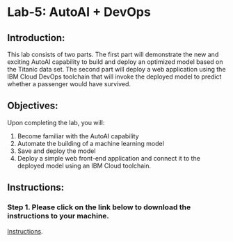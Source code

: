 # Lab-5: AutoAI + DevOps

## Introduction: 

This lab consists of two parts. The first part will demonstrate the new and exciting AutoAI capability to build and deploy an optimized model based on the Titanic data set. The second part will deploy a web application using the IBM Cloud DevOps toolchain that will invoke the deployed model to predict whether a passenger would have survived.

## Objectives: 

Upon completing the lab, you will:

1. Become familiar with the AutoAI capability
2. Automate the building of a machine learning model 
3. Save and deploy the model
4. Deploy a simple web front-end application and connect it to the deployed model using an IBM Cloud toolchain. 

## Instructions:

### Step 1.  Please click on the link below to download the instructions to your machine.

[Instructions](https://github.com/bleonardb3/ML_POT_09-26/raw/master/Lab-5/AutoAIv5.pdf).
